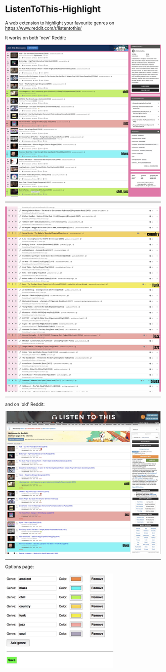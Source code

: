 # ListenToThis-Highlight

A web extension to highlight your favourite genres on https://www.reddit.com/r/listentothis/

It works on both 'new' Reddit:

![new reddit classic](/imgs/newr-m.jpg)

---

![new reddit compact](/imgs/newr-s.jpg)

---

and on 'old' Reddit:

![old reddit](/imgs/oldr.jpg)

---

Options page:

<img src="/imgs/options.jpg" width="350">

